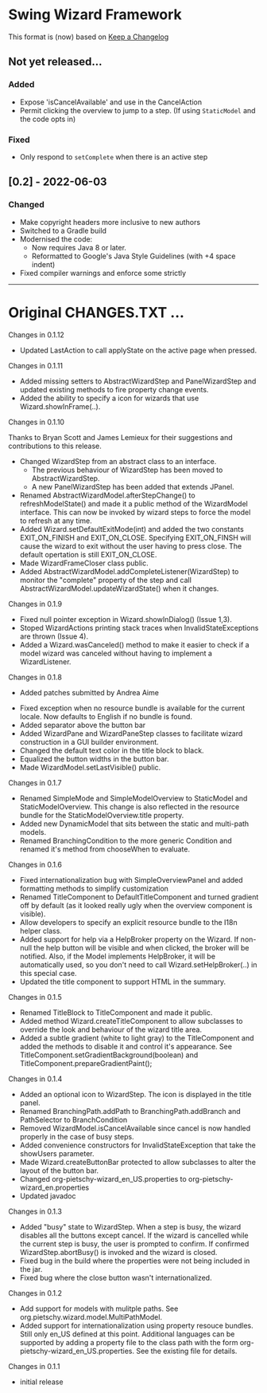 
# Swing Wizard Framework

This format is (now) based on [Keep a Changelog](http://keepachangelog.com/)

## Not yet released...

### Added
 - Expose 'isCancelAvailable' and use in the CancelAction
 - Permit clicking the overview to jump to a step. (If using `StaticModel` and the code opts in)

### Fixed
 - Only respond to `setComplete` when there is an active step

## [0.2] - 2022-06-03

### Changed
 - Make copyright headers more inclusive to new authors
 - Switched to a Gradle build
 - Modernised the code:
   - Now requires Java 8 or later.
   - Reformatted to Google's Java Style Guidelines (with +4 space indent)
 - Fixed compiler warnings and enforce some strictly

-------------------------------------

# Original CHANGES.TXT ...

Changes in 0.1.12
- Updated LastAction to call applyState on the active page when pressed.

Changes in 0.1.11
- Added missing setters to AbstractWizardStep and PanelWizardStep and updated existing
  methods to fire property change events.
- Added the ability to specify a icon for wizards that use Wizard.showInFrame(..).

Changes in 0.1.10

Thanks to Bryan Scott and James Lemieux for their suggestions and contributions to
this release.

- Changed WizardStep from an abstract class to an interface.
  * The previous behaviour of WizardStep has been moved to AbstractWizardStep.
  * A new PanelWizardStep has been added that extends JPanel.
- Renamed AbstractWizardModel.afterStepChange() to refreshModelState() and made it a public
  method of the WizardModel interface.  This can now be invoked by wizard steps to force the
  model to refresh at any time.
- Added Wizard.setDefaultExitMode(int) and added the two constants EXIT_ON_FINISH and
  EXIT_ON_CLOSE.  Specifying EXIT_ON_FINSH will cause the wizard to exit without the user
  having to press close.  The default opertation is still EXIT_ON_CLOSE.
- Made WizardFrameCloser class public.
- Added AbstractWizardModel.addCompleteListener(WizardStep) to monitor the "complete" property
  of the step and call AbstractWizardModel.updateWizardState() when it changes.


Changes in 0.1.9
- Fixed null pointer exception in Wizard.showInDialog() (Issue 1,3).
- Stoped WizardActions printing stack traces when InvalidStateExceptions are thrown (Issue 4).
- Added a Wizard.wasCanceled() method to make it easier to check if a model wizard was
  canceled without having to implement a WizardListener.

Changes in 0.1.8
- Added patches submitted by Andrea Aime
 * Fixed exception when no resource bundle is available for the current locale.  Now defaults to
   English if no bundle is found.
 * Added separator above the button bar
 * Added WizardPane and WizardPaneStep classes to facilitate wizard construction in a GUI builder
   environment.
 * Changed the default text color in the title block to black.
 * Equalized the button widths in the button bar.
 * Made WizardModel.setLastVisible() public.

Changes in 0.1.7
- Renamed SimpleMode and SimpleModelOverview to StaticModel and StaticModelOverview.  This change is
  also reflected in the resource bundle for the StaticModelOverview.title property.
- Added new DynamicModel that sits between the static and multi-path models.
- Renamed BranchingCondition to the more generic Condition and renamed it's method from chooseWhen
  to evaluate.

Changes in 0.1.6
- Fixed internationalization bug with SimpleOverviewPanel and added formatting methods to
  simplify customization
- Renamed TitleComponent to DefaultTitleComponent and turned gradient off by default (as it
  looked really ugly when the overview component is visible).
- Allow developers to specify an explicit resource bundle to the I18n helper class.
- Added support for help via a HelpBroker property on the Wizard.  If non-null the help button
  will be visible and when clicked, the broker will be notified.  Also, if the Model implements
  HelpBroker, it will be automatically used, so you don't need to call Wizard.setHelpBroker(..)
  in this special case.
- Updated the title component to support HTML in the summary.


Changes in 0.1.5
- Renamed TitleBlock to TitleComponent and made it public.
- Added method Wizard.createTitleComponent to allow subclasses to override the look and behaviour of
  the wizard title area.
- Added a subtle gradient (white to light gray) to the TitleComponent and added the methods
  to disable it and control it's appearance.  See TitleComponent.setGradientBackground(boolean) and
  TitleComponent.prepareGradientPaint();

Changes in 0.1.4
- Added an optional icon to WizardStep.  The icon is displayed in the title panel.
- Renamed BranchingPath.addPath to BranchingPath.addBranch and PathSelector to BranchCondition
- Removed WizardModel.isCancelAvailable since cancel is now handled properly in the case of busy steps.
- Added convenience constructors for InvalidStateException that take the showUsers parameter.
- Made Wizard.createButtonBar protected to allow subclasses to alter the layout of the button bar.
- Changed org-pietschy-wizard_en_US.properties to org-pietschy-wizard_en.properties
- Updated javadoc

Changes in 0.1.3
- Added "busy" state to WizardStep.  When a step is busy, the wizard disables all the buttons
  except cancel.  If the wizard is cancelled while the current step is busy, the user is prompted
  to confirm.  If confirmed WizardStep.abortBusy() is invoked and the wizard is closed.
- Fixed bug in the build where the properties were not being included in the jar.
- Fixed bug where the close button wasn't internationalized.

Changes in 0.1.2
- Add support for models with mulitple paths.  See org.pietschy.wizard.model.MultiPathModel.
- Added support for internationalization using property resouce bundles.  Still only en_US defined
  at this point.  Additional languages can be supported by adding a property file to the class path
  with the form org-pietschy-wizard_en_US.properties.  See the existing file for details.

Changes in 0.1.1
- initial release